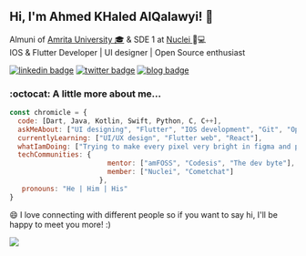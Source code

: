 <h2> Hi, I'm Ahmed KHaled AlQalawyi! 👋</h2>

<p>Almuni of <a href="http://amrita.edu">Amrita University 🎓</a> & SDE 1 at <a href="https://gonuclei.com/"> Nuclei </a> 🏡💻
</br>IOS & Flutter Developer | UI designer | Open Source enthusiast</a>
</em></p>

[![linkedin badge](https://img.shields.io/badge/linkedin-chromicle-0077b5?style=flat-square&logo=linkedin)](https://www.linkedin.com/in/chromicle/)
[![twitter badge](https://img.shields.io/badge/twitter-@chromicle_3-1da1f2?style=flat-square&logo=twitter)](https://twitter.com/chromicle_3)
[![blog badge](https://img.shields.io/badge/chromicle.github.io/blog-1f425f?style=flat-square)](https://chromicle.github.io/blog)


### :octocat: A little more about me...  

```javascript
const chromicle = {
  code: [Dart, Java, Kotlin, Swift, Python, C, C++],
  askMeAbout: ["UI designing", "Flutter", "IOS development", "Git", "Open-source"],
  currentlyLearning: ["UI/UX design", "Flutter web", "React"],
  whatIamDoing: ["Trying to make every pixel very bright in figma and protopie"],
  techCommunities: {
                        mentor: ["amFOSS", "Codesis", "The dev byte"], 
                        member: ["Nuclei", "Cometchat"]
                      },
   pronouns: "He | Him | His"
}
```

😄 I love connecting with different people so if you want to say hi, I'll be happy to meet you more!</b> :) 

![](https://komarev.com/ghpvc/?username=chromicle)
